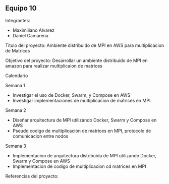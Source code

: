 ## Equipo 10

Integrantes:

* Maximiliano Alvarez
* Daniel Camarena

Titulo del proyecto: Ambiente distribuido de MPI en AWS para multiplicacion de Matrices

Objetivo del proyecto: Desarrollar un ambiente distribuido de MPI en amazon para realizar multiplicaion de matrices

Calendario

Semana 1
* Investigar el uso de Docker, Swarm, y Compose en AWS
* Investigar implementaciones de multiplicacion de matrices en MPI

Semana 2
* Diseñar arquitectura de MPI utilizando Docker, Swarm y Compose en AWS
* Pseudo codigo de multiplicación de matrices en MPI, protocolo de comunicacion entre nodos

Semana 3
* Implementacion de arquitectura distribuida de MPI utilizando Docker, Swarm y Compose en AWS
* Implementacion de codigo de multiplicacion cd matrices en MPI

Referencias del proyecto:

